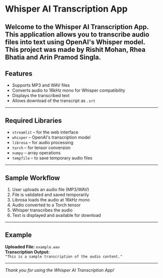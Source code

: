 # Whisper AI Transcription App

Welcome to the Whisper AI Transcription App. This application allows you to transcribe audio files into text using OpenAI's Whisper model.
This project was made by Rishit Mohan, Rhea Bhatia and Arin Pramod Singla.
---

## Features

- Supports MP3 and WAV files
- Converts audio to 16kHz mono for Whisper compatibility
- Displays the transcribed text
- Allows download of the transcript as `.srt`

---

## Required Libraries

- `streamlit` – for the web interface
- `whisper` – OpenAI's transcription model
- `librosa` – for audio processing
- `torch` – for tensor conversion
- `numpy` – array operations
- `tempfile` – to save temporary audio files

---

## Sample Workflow

1. User uploads an audio file (MP3/WAV)
2. File is validated and saved temporarily
3. Librosa loads the audio at 16kHz mono
4. Audio converted to a Torch tensor
5. Whisper transcribes the audio
6. Text is displayed and available for download

---

## Example

**Uploaded File:** `example.wav`  
**Transcription Output:**  
`"This is a sample transcription of the audio content."`

---

*Thank you for using the Whisper AI Transcription App!*
